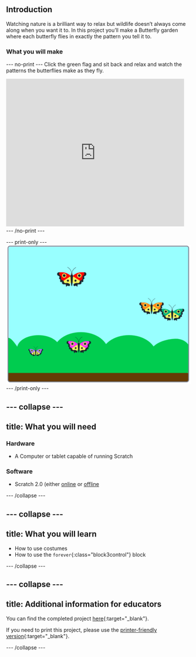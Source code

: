 ## Introduction

Watching nature is a brilliant way to relax but wildlife doesn’t always come along when you want it to. In this project you’ll make a Butterfly garden where each butterfly flies in exactly the pattern you tell it to.

### What you will make

--- no-print ---
Click the green flag and sit back and relax and watch the patterns the butterflies make as they fly.

<div class="scratch-preview">
<iframe src="https://scratch.mit.edu/projects/403091557/embed" allowtransparency="true" width="485" height="402" frameborder="0" scrolling="no" allowfullscreen></iframe>
</div>
--- /no-print ---

--- print-only ---
![Complete project](images/showcase_static.png)
--- /print-only ---

--- collapse ---
---
title: What you will need
---
### Hardware

+ A Computer or tablet capable of running Scratch

### Software

+ Scratch 2.0 (either [online](http://rpf.io/scratchon) or [offline](http://rpf.io/scratchoff)

--- /collapse ---

--- collapse ---
---
title: What you will learn
---

+ How to use costumes
+ How to use the `forever`{:class="block3control"} block

--- /collapse ---

--- collapse ---
---
title: Additional information for educators
---

You can find the completed project [here](http://rpf.io/butterfly-garden-get){:target="_blank"}.

If you need to print this project, please use the [printer-friendly version](https://projects.raspberrypi.org/en/projects/butterfly-garden/print){:target="_blank"}.

--- /collapse ---
